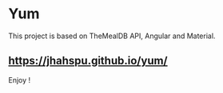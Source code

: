 # Yum

This project is based on TheMealDB API, Angular and Material.

## https://jhahspu.github.io/yum/
Enjoy !
